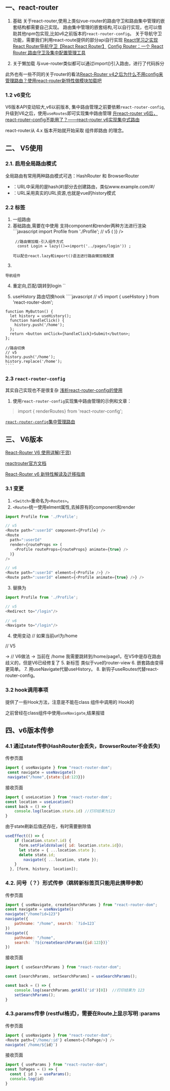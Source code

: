 ## 一、react-router
1. 基础
  关于react-router,使用上类似vue-router的路由守卫和路由集中管理的嵌套结构都需要自己实现。
  路由集中管理的嵌套结构,可以自行实现，也可以借助其他npm包实现,比如v6之前版本的`react-router-config`。
  关于导航守卫功能，需要我们利用react-route提供的部分api自行实现
  [React学习之实现React Router导航守卫【React React Router】](https://juejin.cn/post/7028742447702212644)
  [Config Router：一个 React Router 路由守卫及集中配置管理工具](https://juejin.cn/post/7029980146115280910)

2. 关于懒加载
   与vue-router类似都可以通过import()引入路由，进行了代码拆分
   


此外也有一些不同的关于router的看法[React-Router v4之后为什么不用config来管理路由？使用react-router新特性做模块加载吧](https://juejin.cn/post/7054407734166290463)

### 1.2 v6变化

V6版本API变动较大,v6以前版本, 集中路由管理之前要依赖`react-router-config`,升级到V6之后，使用`useRoutes`即可实现集中路由管理
[升react-router v6后，react-router-config不能用了？——react-router v6实现集中式路由](https://juejin.cn/post/7052933770260938783)

 react-router从 4.x 版本开始就开始采取 组件即路由 的理念。


## 二、 V5使用

### 2.1. 启用全局路由模式
全局路由有常用两种路由模式可选：HashRouter 和 BrowserRouter
* <HashRouter>：URL中采用的是hash(#)部分去创建路由，类似www.example.com/#/
* <BrowserRouter>：URL采用真实的URL资源,也就是vue的history模式

### 2.2 标签
  1. <Switch>
      一组路由
  2. <route>
      基础路由,需要在<Switch>中使用
      支持component和render两种方法进行渲染
      ```javascript
          import Profile from './Profile';
          // v5
          <Route path=":userId" component={Profile} />
          <Route
            path=":userId"
            render={routeProps => (
              <Profile routeProps={routeProps} animate={true} />
            )}
          />

          //路由懒加载-引入组件方式
           const Login = lazy(()=>import('../pages/login')) ;
      ```
      可以配合react.lazy和import()语法进行路由懒加载配置
  3. <link>
    导航组件 
  4. <Redirect>
     重定向,匹配/跳转到login
     `<Redirect exact from="/" to="/login" />`

  5. useHistory
    路由切换hook
    ````javascript
    // v5
    import { useHistory } from 'react-router-dom';

    function MyButton() {
      let history = useHistory();
      function handleClick() {
        history.push('/home');
      };
      return <button onClick={handleClick}>Submit</button>;
    };

    //路由切换
    // v5
    history.push('/home');
    history.replace('/home');
    ````



### 2.3 `react-router-config`
其实自己实现也不是很复杂
[浅析react-router-config的使用](https://juejin.cn/post/6911497890822029326)

1. 使用`react-router-config`实现集中路由管理的示例和文章：

>import { renderRoutes} from 'react-router-config';

[`react-router-config`集中管理路由](https://juejin.cn/post/6959835598198669343)

## 三、 V6版本
[React-Router V6 使用详解(干货)](https://juejin.cn/post/7033313711947251743#heading-1)

[reactrouter官方文档](https://reactrouter.com/docs/en/v6)

[React-Router v6 新特性解读及迁移指南](https://juejin.cn/post/6844904096059621389)

### 3.1 变更

1. `<Switch>`重命名为`<Routes>`。
2. `<Route>`统一使用elment属性,去掉原有的component和render
  
  ````javascript
  import Profile from './Profile';

  // v5
  <Route path=":userId" component={Profile} />
  <Route
    path=":userId"
    render={routeProps => (
      <Profile routeProps={routeProps} animate={true} />
    )}
  />

  // v6
  <Route path=":userId" element={<Profile />} />
  <Route path=":userId" element={<Profile animate={true} />} />
  ````
3. <Redirect> 替换为<Navigate/>
  ````javascript
  import Profile from './Profile';

  // v5
  <Redirect to="/login"/>
   
  // v6
  <Navigate to="/login"/>
  ````
4. <Link/>使用变动
    // 如果当前url为/home 
// V5
<Link to="page1"> -> <Link to="/page1">
// V6做法
<Link to="page1"> -> <Link to="/home/page1">
当前在 /home 我需要跳转到/home/page1，在V5中是存在路由歧义的，但是V6已经修复了
5. 新标签 <Outlet/>
   类似于vue的router-view
6. 嵌套路由变得更简单。
7. 用useNavigate代替useHistory。
8. 新钩子useRoutes代替react-router-config。


### 3.2 hook调用事项


  提供了一些Hook方法，注意是不能在class 组件中调用的 Hook的

  之前曾经在class组件中使用`useNavigate`,结果报错



## 四、v6版本传参
### 4.1 通过state传参(HashRouter会丢失，BrowserRouter不会丢失)
传参页面
 ````javascript
 import { useNavigate } from "react-router-dom";
  const navigate = useNavigate()
  navigate("/home",{state:{id:123}})
 ````

 接收页面
  ````javascript
  import { useLocation } from 'react-router-dom';
  const location = useLocation()
  const back = () => {
      console.log(location.state.id) //打印结果为123
  }
  ````

 由于state刷新后值还存在，有时需要删除值
  ````javascript
  useEffect(() => {
      if (location.state?.id) {
        form.setFieldsValue({ id: location.state.id});
        let state = { ...location.state };
        delete state.id;
          navigate({ ...location, state });
      }
    }, [form, history, location]);
  ````

### 4.2. 问号（？）形式传参（跳转新标签页只能用此携带参数）

传参页面
  ````javascript
  import { useNavigate, createSearchParams } from "react-router-dom";
  const navigate = useNavigate()
  navigate("/home?id=123")
  navigate({
      pathname: "/home", search: `?id=123` 
  })
  navigate({
      pathname: "/home",
      search: `?${createSearchParams({id:123})}`
  })
````

接收页面
  ````javascript
  import { useSearchParams } from "react-router-dom";

  const [searchParams, setSearchParams] = useSearchParams();

  const back = () => {
      console.log(searchParams.getAll('id')[0])  //打印结果为 123
      setSearchParams();  
  }
  ````
### 4.3.params传参 (restful格式)，需要在Route上显示写明 :params
传参页面
````javascript
import { useNavigate } from "react-router-dom";  
<Route path={'/home/:id'} element={<ToPage/>} />
navigate(`/home/${id}`)
````

接收页面
````javascript
import { useParams } from "react-router-dom";
const ToPages = () => {
  const { id } = useParams();
  console.log(id)
}
````